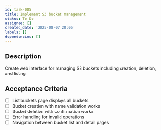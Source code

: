 ```yaml
---
id: task-005
title: Implement S3 bucket management
status: To Do
assignee: []
created_date: '2025-08-07 20:05'
labels: []
dependencies: []
---
```


## Description

Create web interface for managing S3 buckets including creation, deletion, and listing

## Acceptance Criteria

- [ ] List buckets page displays all buckets
- [ ] Bucket creation with name validation works
- [ ] Bucket deletion with confirmation works
- [ ] Error handling for invalid operations
- [ ] Navigation between bucket list and detail pages
